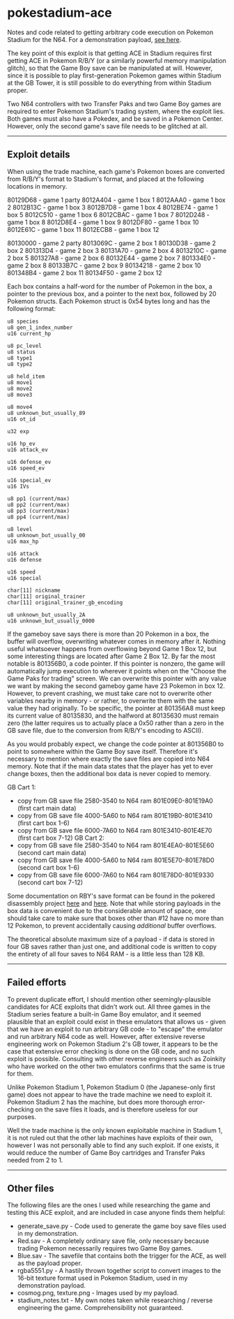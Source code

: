 # pokestadium-ace
Notes and code related to getting arbitrary code execution on Pokemon Stadium for the N64. For a demonstration payload, [see here](https://www.youtube.com/watch?v=Bb0v-VDsBkQ).

The key point of this exploit is that getting ACE in Stadium requires first getting ACE in Pokemon R/B/Y (or a similarly powerful memory manipulation glitch), so that the Game Boy save can be manipulated at will. However, since it is possible to play first-generation Pokemon games within Stadium at the GB Tower, it is still possible to do everything from within Stadium proper.

Two N64 controllers with two Transfer Paks and two Game Boy games are required to enter Pokemon Stadium's trading system, where the exploit lies. Both games must also have a Pokedex, and be saved in a Pokemon Center. However, only the second game's save file needs to be glitched at all.

----

## Exploit details

When using the trade machine, each game's Pokemon boxes are converted from R/B/Y's format to Stadium's format, and placed at the following locations in memory.

80129D68 - game 1 party
8012A404 - game 1 box 1
8012AAA0 - game 1 box 2
8012B13C - game 1 box 3
8012B7D8 - game 1 box 4
8012BE74 - game 1 box 5
8012C510 - game 1 box 6
8012CBAC - game 1 box 7
8012D248 - game 1 box 8
8012D8E4 - game 1 box 9
8012DF80 - game 1 box 10
8012E61C - game 1 box 11
8012ECB8 - game 1 box 12

80130000 - game 2 party
8013069C - game 2 box 1
80130D38 - game 2 box 2
801313D4 - game 2 box 3
80131A70 - game 2 box 4
8013210C - game 2 box 5
801327A8 - game 2 box 6
80132E44 - game 2 box 7
801334E0 - game 2 box 8
80133B7C - game 2 box 9
80134218 - game 2 box 10
801348B4 - game 2 box 11
80134F50 - game 2 box 12

Each box contains a half-word for the number of Pokemon in the box, a pointer to the previous box, and a pointer to the next box, followed by 20 Pokemon structs. Each Pokemon struct is 0x54 bytes long and has the following format:

    u8 species
    u8 gen_1_index_number
    u16 current_hp

    u8 pc_level
    u8 status
    u8 type1
    u8 type2

    u8 held_item
    u8 move1
    u8 move2
    u8 move3

    u8 move4
    u8 unknown_but_usually_89
    u16 ot_id

    u32 exp

    u16 hp_ev
    u16 attack_ev

    u16 defense_ev
    u16 speed_ev

    u16 special_ev
    u16 IVs

    u8 pp1 (current/max)
    u8 pp2 (current/max)
    u8 pp3 (current/max)
    u8 pp4 (current/max)

    u8 level
    u8 unknown_but_usually_00
    u16 max_hp

    u16 attack
    u16 defense

    u16 speed
    u16 special

    char[11] nickname
    char[11] original_trainer
    char[11] original_trainer_gb_encoding

    u8 unknown_but_usually_2A
    u16 unknown_but_usually_0000

If the gameboy save says there is more than 20 Pokemon in a box, the buffer will overflow, overwriting whatever comes in memory after it. Nothing useful whatsoever happens from overflowing beyond Game 1 Box 12, but some interesting things are located after Game 2 Box 12. By far the most notable is 801356B0, a code pointer. If this pointer is nonzero, the game will automatically jump execution to wherever it points when on the "Choose the Game Paks for trading" screen. We can overwrite this pointer with any value we want by making the second gameboy game have 23 Pokemon in box 12. However, to prevent crashing, we must take care not to overwrite other variables nearby in memory - or rather, to overwrite them with the same value they had originally. To be specific, the pointer at 801356A8 must keep its current value of 80135830, and the halfword at 80135630 must remain zero (the latter requires us to actually place a 0x50 rather than a zero in the GB save file, due to the conversion from R/B/Y's encoding to ASCII).

As you would probably expect, we change the code pointer at 801356B0 to point to somewhere within the Game Boy save itself. Therefore it's necessary to mention where exactly the save files are copied into N64 memory. Note that if the main data states that the player has yet to ever change boxes, then the additional box data is never copied to memory.

GB Cart 1:
* copy from GB save file 2580-3540 to N64 ram 801E09E0-801E19A0 (first cart main data)
* copy from GB save file 4000-5A60 to N64 ram 801E19B0-801E3410 (first cart box 1-6)
* copy from GB save file 6000-7A60 to N64 ram 801E3410-801E4E70 (first cart box 7-12)
GB Cart 2:
* copy from GB save file 2580-3540 to N64 ram 801E4EA0-801E5E60 (second cart main data)
* copy from GB save file 4000-5A60 to N64 ram 801E5E70-801E78D0 (second cart box 1-6)
* copy from GB save file 6000-7A60 to N64 ram 801E78D0-801E9330 (second cart box 7-12)

Some documentation on RBY's save format can be found in the pokered disassembly project [here](https://github.com/pret/pokered/blob/master/sram.asm) and [here](https://github.com/pret/pokered/blob/master/wram.asm). Note that while storing payloads in the box data is convenient due to the considerable amount of space, one should take care to make sure that boxes other than #12 have no more than 12 Pokemon, to prevent accidentally causing *additional* buffer overflows.

The theoretical absolute maximum size of a payload - if data is stored in four GB saves rather than just one, and additional code is written to copy the entirety of all four saves to N64 RAM - is a little less than 128 KB.

----

## Failed efforts

To prevent duplicate effort, I should mention other seemingly-plausible candidates for ACE exploits that didn't work out. All three games in the Stadium series feature a built-in Game Boy emulator, and it seemed plausible that an exploit could exist in these emulators that allows us - given that we have an exploit to run arbitrary GB code - to "escape" the emulator and run arbitrary N64 code as well. However, after extensive reverse engineering work on Pokemon Stadium 2's GB tower, it appears to be the case that extensive error checking is done on the GB code, and no such exploit is possible. Consulting with other reverse engineers such as Zoinkity who have worked on the other two emulators confirms that the same is true for them.

Unlike Pokemon Stadium 1, Pokemon Stadium 0 (the Japanese-only first game) does not appear to have the trade machine we need to exploit it. Pokemon Stadium 2 has the machine, but does more thorough error-checking on the save files it loads, and is therefore useless for our purposes.

Well the trade machine is the only known exploitable machine in Stadium 1, it is not ruled out that the other lab machines have exploits of their own, however I was not personally able to find any such exploit. If one exists, it would reduce the number of Game Boy cartridges and Transfer Paks needed from 2 to 1.

----

## Other files

The following files are the ones I used while researching the game and testing this ACE exploit, and are included in case anyone finds them helpful:

* generate_save.py - Code used to generate the game boy save files used in my demonstration.
 * Red.sav - A completely ordinary save file, only necessary because trading Pokemon necessarily requires two Game Boy games.
 * Blue.sav - The savefile that contains both the trigger for the ACE, as well as the payload proper.
* rgba5551.py - A hastily thrown together script to convert images to the 16-bit texture format used in Pokemon Stadium, used in my demonstration payload.
 * cosmog.png, texture.png - Images used by my payload.
* stadium_notes.txt - My own notes taken while researching / reverse engineering the game. Comprehensibility not guaranteed.
 
